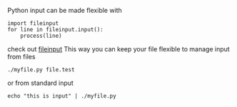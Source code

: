 Python input can be made flexible with
```
import fileinput
for line in fileinput.input():
    process(line)
```
check out [fileinput](https://docs.python.org/3/library/fileinput.html)
This way you can keep your file flexible to manage input from files
```
./myfile.py file.test
```
or from standard input
```
echo "this is input" | ./myfile.py
```
